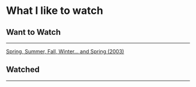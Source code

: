 # What I like to watch

## Want to Watch

---

[Spring, Summer, Fall, Winter... and Spring (2003)](http://www.imdb.com/title/tt0374546/)

## Watched

---